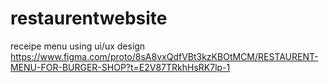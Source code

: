 # restaurentwebsite
receipe menu using ui/ux design
https://www.figma.com/proto/8sA8vxQdfVBt3kzKBOtMCM/RESTAURENT-MENU-FOR-BURGER-SHOP?t=E2V87TRkhHsRK7lp-1
